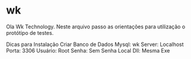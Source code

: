 # wk

Ola Wk Technology.
Neste arquivo passo as orientações para utilização o protótipo de testes.

Dicas para Instalação
Criar Banco de Dados Mysql: wk
Server: Localhost
Porta: 3306
Usuário: Root
Senha: Sem Senha
Local Dll: Mesma Exe
